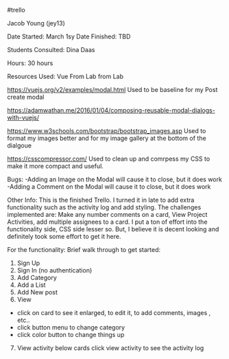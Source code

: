 #trello


Jacob Young (jey13)

Date Started: March 1sy
Date Finished:  TBD

Students Consulted:
Dina Daas

Hours: 30 hours




Resources Used: 
Vue From Lab from Lab

https://vuejs.org/v2/examples/modal.html
Used to be baseline for my Post create modal

https://adamwathan.me/2016/01/04/composing-reusable-modal-dialogs-with-vuejs/

https://www.w3schools.com/bootstrap/bootstrap_images.asp
Used to format my images better and for my image gallery at the bottom of the dialgoue

https://csscompressor.com/
Used to clean up and comrpess my CSS to make it more compact and useful.

Bugs: 
-Adding an Image on the Modal will cause it to close, but it does work
-Adding a Comment on the Modal will cause it to close, but it does work


Other Info:
This is the finished Trello. I turned it in late to add extra functionality such as the activity log and add styling.
The challenges implemented are: Make any number comments on a card, View Project Activities, add multiple assignees to a card.
I put a ton of effort into the functionality side, CSS side lesser so. But, I believe it is decent looking and definitely took some effort to get it here.

For the functionality:
Brief walk through to get started:

1. Sign Up
2. Sign In  (no authentication)
3. Add Category 
4. Add a List
5. Add New post
6. View 
- click on card to see it enlarged, to edit it, to add comments, images , etc.. 
- click button menu to change category 
- click color button to change things up
7. View activity
below cards click view activity to see the activity log
